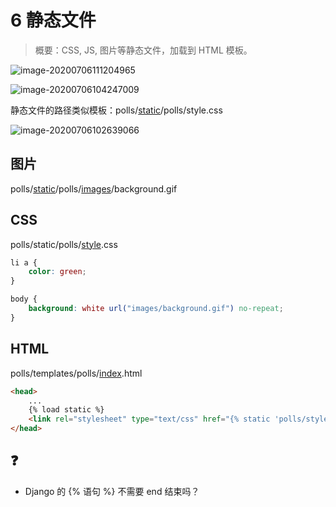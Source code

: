 # 6 静态文件

> 概要：CSS, JS, 图片等静态文件，加载到 HTML 模板。

![image-20200706111204965](https://pic-1301887806.cos.ap-guangzhou.myqcloud.com/img/image-20200706111204965.png)

![image-20200706104247009](https://pic-1301887806.cos.ap-guangzhou.myqcloud.com/img/image-20200706104247009.png)

静态文件的路径类似模板：polls/<u>static</u>/polls/style.css



![image-20200706102639066](https://pic-1301887806.cos.ap-guangzhou.myqcloud.com/img/image-20200706102639066.png)

## 图片

polls/<u>static</u>/polls/<u>images</u>/background.gif

## CSS

polls/static/polls/<u>style</u>.css

```css
li a {
    color: green;
}

body {
    background: white url("images/background.gif") no-repeat;
}
```

## HTML

polls/templates/polls/<u>index</u>.html

```HTML
<head>
    ...
    {% load static %}	
	<link rel="stylesheet" type="text/css" href="{% static 'polls/style.css' %}">
</head>
```

## ❓

+ Django 的 {% 语句 %} 不需要 end 结束吗？